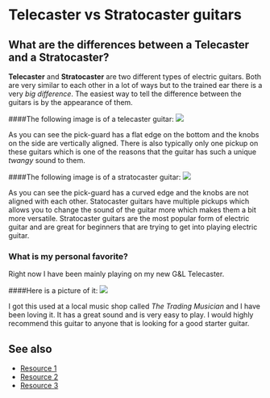 # Telecaster vs Stratocaster guitars

## What are the differences between a Telecaster and a Stratocaster?

**Telecaster** and **Stratocaster** are two different types of electric guitars. Both are very similar to each other in a lot of ways but to the trained ear there is a very *big difference*. The easiest way to tell the difference between the guitars is by the appearance of them.

####The following image is of a telecaster guitar:
![](https://media.guitarcenter.com/is/image/MMGS7/L59796000001000-00-720x720.jpg)

As you can see the pick-guard has a flat edge on the bottom and the knobs on the side are vertically aligned. There is also typically only one pickup on these guitars which is one of the reasons that the guitar has such a unique *twangy* sound to them.

####The following image is of a stratocaster guitar:
![](https://www.samash.com/media/catalog/product/f/4/f4502506x_7.jpg?quality=80&bg-color=255,255,255&fit=bounds&height=1200&width=1200&canvas=1200:1200)

As you can see the pick-guard has a curved edge and the knobs are not aligned with each other. Statocaster guitars have multiple pickups which allows you to change the sound of the guitar more which makes them a bit more versatile. Stratocaster guitars are the most popular form of electric guitar and are great for beginners that are trying to get into playing electric guitar.

### What is my personal favorite?

Right now I have been mainly playing on my new G&L Telecaster.

####Here is a picture of it:
![](https://i.imgur.com/khVHYvq.jpg)

I got this used at a local music shop called *The Trading Musician* and I have been loving it. It has a great sound and is very easy to play. I would highly recommend this guitar to anyone that is looking for a good starter guitar.

## See also
- [Resource 1](https://www.fender.com/articles/gear/stratocaster-or-telecaster-understanding-the-basic-differences)
- [Resource 2](https://guitarspace.org/electric-guitars/fender-telecaster-vs-stratocaster-compared/)
- [Resource 3](https://rockguitaruniverse.com/fender-stratocaster-vs-fender-telecaster/)
